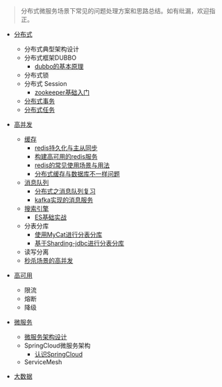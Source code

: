 > 分布式微服务场景下常见的问题处理方案和思路总结。如有纰漏，欢迎指正。

* [分布式](advance/ds/index.md)
  * 分布式典型架构设计
  * 分布式框架DUBBO
    * [dubbo的基本原理](advance/ds/dubbo.md)
  * 分布式锁
  * 分布式 Session
    * [zookeeper基础入门](advance/ds/zookeeper.md)
  * [分布式事务](advance/ds/distribution-transaction.md)
  * [分布式任务](advance/ds/job.md)

* [高并发](advance/high-cc/index.md)
  * [缓存](advance/cache/index.md)
    * [redis持久化与主从同步](advance/cache/redis.md)
    * [构建高可用的redis服务](advance/cache/redis-ha.md)  
    * [redis的常见使用场景与用法](advance/cache/redis-use.md)
    * [分布式缓存与数据库不一样问题](advance/cache/cache-consistency.md)
  * [消息队列](advance/message/index.md)
    * [分布式之消息队列复习](advance/message/message.md)
    * [kafka实现的消息服务](advance/message/kafka.md)
  * [搜索引擎](advance/search/index.md)
    * [ES基础实战](advance/search/elasticsearch.md)
  * 分表分库
    * [使用MyCat进行分表分库](advance/ds/mycat.md)
    * [基于Sharding-jdbc进行分表分库](advance/ds/sharding-jdbc.md)
  * 读写分离
  * [秒杀场景的高并发](advance/high-cc/s-kill.md)

* [高可用](advance/high-alb/index.md)
  * 限流
  * 熔断
  * 降级
  
* [微服务](advance/microservice/microservice.md)
  * [微服务架构设计](advance/microservice/microservice.md)
  * SpringCloud微服务架构
    * [认识SpringCloud](advance/microservice/springcloud.md)
  * ServiceMesh

* [大数据](advance/big-data/index.md)